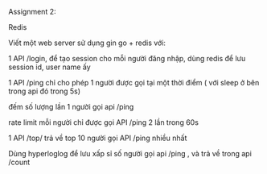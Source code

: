 Assignment 2:

Redis

Viết một web server sử dụng gin go + redis với:

1 API /login, để tạo session cho mỗi người đăng nhập, dùng redis để lưu session id, user name ấy

1 API /ping chỉ cho phép 1 người được gọi tại một thời điểm ( với sleep ở bên trong api đó trong 5s)

đếm số lượng lần 1 người gọi api /ping

rate limit mỗi người chỉ được gọi API /ping 2 lần trong 60s

1 API /top/ trả về top 10 người gọi API /ping nhiều nhất

Dùng hyperloglog để lưu xấp sỉ số người gọi api /ping , và trả về trong api /count

 
